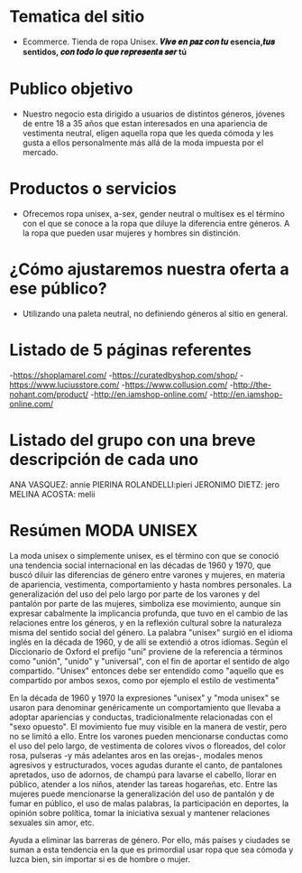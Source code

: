 # Tematica del sitio
- Ecommerce. Tienda de ropa Unisex. 
**𝑽𝒊𝒗𝒆 𝒆𝒏 𝒑𝒂𝒛 𝒄𝒐𝒏 𝒕𝒖 esencia,𝒕𝒖𝒔 sentidos, 𝒄𝒐𝒏 𝒕𝒐𝒅𝒐 𝒍𝒐 𝒒𝒖𝒆 𝒓𝒆𝒑𝒓𝒆𝒔𝒆𝒏𝒕𝒂 𝒔𝒆𝒓 tú**

# Publico objetivo
- Nuestro negocio esta dirigido a usuarios de distintos géneros, jóvenes de entre 18 a 35 años que estan interesados en una apariencia de vestimenta neutral, eligen aquella ropa que les queda cómoda y les gusta a ellos personalmente más allá de la moda impuesta por el mercado. 

# Productos o servicios
- Ofrecemos ropa unisex, a-sex, gender neutral o multisex es el término con el que se conoce a la ropa que diluye la diferencia entre géneros. A la ropa que pueden usar mujeres y hombres sin distinción.

# ¿Cómo ajustaremos nuestra oferta a ese público?
- Utilizando una paleta neutral, no definiendo géneros al sitio en general.

# Listado de 5 páginas referentes
-https://shoplamarel.com/
-https://curatedbyshop.com/shop/
-https://www.luciusstore.com/
-https://www.collusion.com/
-http://the-nohant.com/product/
-http://en.iamshop-online.com/
-http://en.iamshop-online.com/

# Listado del grupo con una breve descripción de cada uno
ANA VASQUEZ: annie
PIERINA ROLANDELLI:pieri
JERONIMO DIETZ: jero
MELINA ACOSTA: melii


# Resúmen MODA UNISEX

La moda unisex o simplemente unisex, es el término con que se conoció una tendencia social internacional en las décadas de 1960 y 1970, que buscó diluir las diferencias de género entre varones y mujeres, en materia de apariencia, vestimenta, comportamiento y hasta nombres personales. La generalización del uso del pelo largo por parte de los varones y del pantalón por parte de las mujeres, simboliza ese movimiento, aunque sin expresar cabalmente la implicancia profunda, que tuvo en el cambio de las relaciones entre los géneros, y en la reflexión cultural sobre la naturaleza misma del sentido social del género. La palabra "unisex" surgió en el idioma inglés en la década de 1960, y de allí se extendió a otros idiomas. Según el Diccionario de Oxford el prefijo "uni" proviene de la referencia a términos como "unión", "unido" y "universal", con el fin de aportar el sentido de algo compartido. "Unisex" entonces debe ser entendido como "aquello que es compartido por ambos sexos, como por ejemplo el estilo de vestimenta"

En la década de 1960 y 1970 la expresiones "unisex" y "moda unisex" se usaron para denominar genéricamente un comportamiento que llevaba a adoptar apariencias y conductas, tradicionalmente relacionadas con el "sexo opuesto". El movimiento fue muy visible en la manera de vestir, pero no se limitó a ello. Entre los varones pueden mencionarse conductas como el uso del pelo largo, de vestimenta de colores vivos o floreados, del color rosa, pulseras -y más adelantes aros en las orejas-, modales menos agresivos y estructurados, voces agudas durante el canto, de pantalones apretados, uso de adornos, de champú para lavarse el cabello, llorar en público, atender a los niños, atender las tareas hogareñas, etc. Entre las mujeres puede mencionarse la generalización del uso de pantalón y de fumar en público, el uso de malas palabras, la participación en deportes, la opinión sobre política, tomar la iniciativa sexual y mantener relaciones sexuales sin amor, etc.

Ayuda a eliminar las barreras de género. Por ello, más países y ciudades se suman a esta tendencia en la que es primordial usar ropa que sea cómoda y luzca bien, sin importar si es de hombre o mujer.